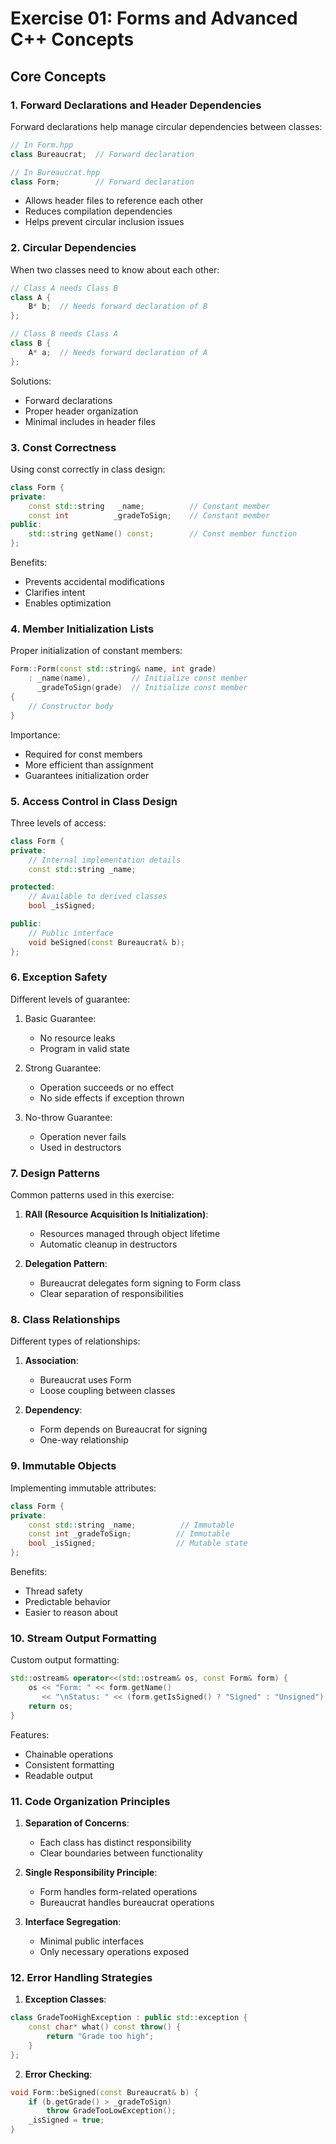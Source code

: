 # Exercise 01: Forms and Advanced C++ Concepts

## Core Concepts

### 1. Forward Declarations and Header Dependencies
Forward declarations help manage circular dependencies between classes:
```cpp
// In Form.hpp
class Bureaucrat;  // Forward declaration

// In Bureaucrat.hpp
class Form;        // Forward declaration
```
- Allows header files to reference each other
- Reduces compilation dependencies
- Helps prevent circular inclusion issues

### 2. Circular Dependencies
When two classes need to know about each other:
```cpp
// Class A needs Class B
class A {
    B* b;  // Needs forward declaration of B
};

// Class B needs Class A
class B {
    A* a;  // Needs forward declaration of A
};
```
Solutions:
- Forward declarations
- Proper header organization
- Minimal includes in header files

### 3. Const Correctness
Using const correctly in class design:
```cpp
class Form {
private:
    const std::string   _name;          // Constant member
    const int          _gradeToSign;    // Constant member
public:
    std::string getName() const;        // Const member function
};
```
Benefits:
- Prevents accidental modifications
- Clarifies intent
- Enables optimization

### 4. Member Initialization Lists
Proper initialization of constant members:
```cpp
Form::Form(const std::string& name, int grade)
    : _name(name),         // Initialize const member
      _gradeToSign(grade)  // Initialize const member
{
    // Constructor body
}
```
Importance:
- Required for const members
- More efficient than assignment
- Guarantees initialization order

### 5. Access Control in Class Design
Three levels of access:
```cpp
class Form {
private:
    // Internal implementation details
    const std::string _name;

protected:
    // Available to derived classes
    bool _isSigned;

public:
    // Public interface
    void beSigned(const Bureaucrat& b);
};
```

### 6. Exception Safety
Different levels of guarantee:
1. Basic Guarantee:
   - No resource leaks
   - Program in valid state
   
2. Strong Guarantee:
   - Operation succeeds or no effect
   - No side effects if exception thrown

3. No-throw Guarantee:
   - Operation never fails
   - Used in destructors

### 7. Design Patterns
Common patterns used in this exercise:

1. **RAII (Resource Acquisition Is Initialization)**:
   - Resources managed through object lifetime
   - Automatic cleanup in destructors

2. **Delegation Pattern**:
   - Bureaucrat delegates form signing to Form class
   - Clear separation of responsibilities

### 8. Class Relationships
Different types of relationships:

1. **Association**:
   - Bureaucrat uses Form
   - Loose coupling between classes

2. **Dependency**:
   - Form depends on Bureaucrat for signing
   - One-way relationship

### 9. Immutable Objects
Implementing immutable attributes:
```cpp
class Form {
private:
    const std::string _name;          // Immutable
    const int _gradeToSign;          // Immutable
    bool _isSigned;                  // Mutable state
};
```
Benefits:
- Thread safety
- Predictable behavior
- Easier to reason about

### 10. Stream Output Formatting
Custom output formatting:
```cpp
std::ostream& operator<<(std::ostream& os, const Form& form) {
    os << "Form: " << form.getName()
       << "\nStatus: " << (form.getIsSigned() ? "Signed" : "Unsigned");
    return os;
}
```
Features:
- Chainable operations
- Consistent formatting
- Readable output

### 11. Code Organization Principles

1. **Separation of Concerns**:
   - Each class has distinct responsibility
   - Clear boundaries between functionality

2. **Single Responsibility Principle**:
   - Form handles form-related operations
   - Bureaucrat handles bureaucrat operations

3. **Interface Segregation**:
   - Minimal public interfaces
   - Only necessary operations exposed

### 12. Error Handling Strategies

1. **Exception Classes**:
```cpp
class GradeTooHighException : public std::exception {
    const char* what() const throw() {
        return "Grade too high";
    }
};
```

2. **Error Checking**:
```cpp
void Form::beSigned(const Bureaucrat& b) {
    if (b.getGrade() > _gradeToSign)
        throw GradeTooLowException();
    _isSigned = true;
}
```


